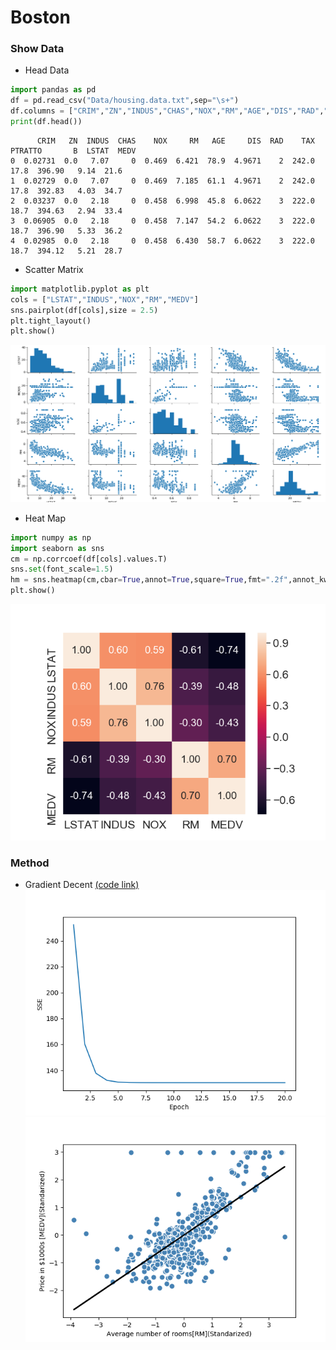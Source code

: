 # Boston
### Show Data
* Head Data
```python
import pandas as pd
df = pd.read_csv("Data/housing.data.txt",sep="\s+")
df.columns = ["CRIM","ZN","INDUS","CHAS","NOX","RM","AGE","DIS","RAD","TAX","PTRATTO","B","LSTAT","MEDV"]
print(df.head())
```
```shell
      CRIM   ZN  INDUS  CHAS    NOX     RM   AGE     DIS  RAD    TAX  PTRATTO       B  LSTAT  MEDV
0  0.02731  0.0   7.07     0  0.469  6.421  78.9  4.9671    2  242.0     17.8  396.90   9.14  21.6
1  0.02729  0.0   7.07     0  0.469  7.185  61.1  4.9671    2  242.0     17.8  392.83   4.03  34.7
2  0.03237  0.0   2.18     0  0.458  6.998  45.8  6.0622    3  222.0     18.7  394.63   2.94  33.4
3  0.06905  0.0   2.18     0  0.458  7.147  54.2  6.0622    3  222.0     18.7  396.90   5.33  36.2
4  0.02985  0.0   2.18     0  0.458  6.430  58.7  6.0622    3  222.0     18.7  394.12   5.21  28.7
```

* Scatter Matrix
```python
import matplotlib.pyplot as plt
cols = ["LSTAT","INDUS","NOX","RM","MEDV"]
sns.pairplot(df[cols],size = 2.5)
plt.tight_layout()
plt.show()
```
![Scatter](https://github.com/Offliners/Machine-Learning/blob/master/ML/Linear%20Regression/Boston/Scatter.png)

* Heat Map
```python
import numpy as np
import seaborn as sns
cm = np.corrcoef(df[cols].values.T)
sns.set(font_scale=1.5)
hm = sns.heatmap(cm,cbar=True,annot=True,square=True,fmt=".2f",annot_kws={"size":15},yticklabels=cols,xticklabels=cols)
plt.show()
```
![heat-map](https://github.com/Offliners/Machine-Learning/blob/master/ML/Linear%20Regression/Boston/Heat-Map.png)

### Method
* Gradient Decent  [(code link)](Boston_GD.py)
![LossFunction](https://github.com/Offliners/Machine-Learning/blob/master/ML/Linear%20Regression/Boston/Boston-Loss.png)
![Model](https://github.com/Offliners/Machine-Learning/blob/master/ML/Linear%20Regression/Boston/model.png)

